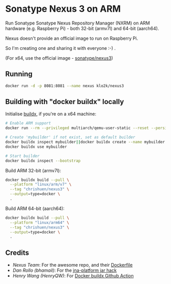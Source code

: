 # Sonatype Nexus 3 on ARM

Run Sonatype Sonatype Nexus Repository Manager (NXRM) on ARM hardware (e.g. Raspberry Pi) - both 32-bit (armv7l) and 64-bit (aarch64).

Nexus doesn't provide an official image to run on Raspberry Pi.

So I'm creating one and sharing it with everyone :-) .

(For x64, use the official image - [sonatype/nexus3](https://hub.docker.com/r/sonatype/nexus3/))




## Running

```bash
docker run -d -p 8081:8081 --name nexus klo2k/nexus3
```




## Building with "docker buildx" locally

Initialise [buildx](https://docs.docker.com/desktop/multi-arch/), if you're on a x64 machine:

```bash
# Enable ARM support
docker run --rm --privileged multiarch/qemu-user-static --reset --persistent yes

# Create 'mybuilder' if not exist, set as default builder
docker buildx inspect mybuilder||docker buildx create --name mybuilder
docker buildx use mybuilder

# Start builder
docker buildx inspect --bootstrap
```

Build ARM 32-bit (armv7l):

```bash
docker buildx build --pull \
  --platform "linux/arm/v7" \
  --tag "chrishuen/nexus3" \
  --output=type=docker \
  .
```

Build ARM 64-bit (aarch64):

```bash
docker buildx build --pull \
  --platform "linux/arm64" \
  --tag "chrishuen/nexus3" \
  --output=type=docker \
  .
```




## Credits

- *Nexus Team*: For the awesome repo, and their [Dockerfile](https://github.com/sonatype/docker-nexus3/blob/master/Dockerfile)
- *Dan Rollo (bhamail)*: For the [jna-platform jar hack](https://bhamail.github.io/pinexus/nexussetup.html)
- *Henry Wang (HenryQW)*: For [Docker buildx Github Action](https://www.henry.wang/2019/12/05/arm-dockerhub.html)
